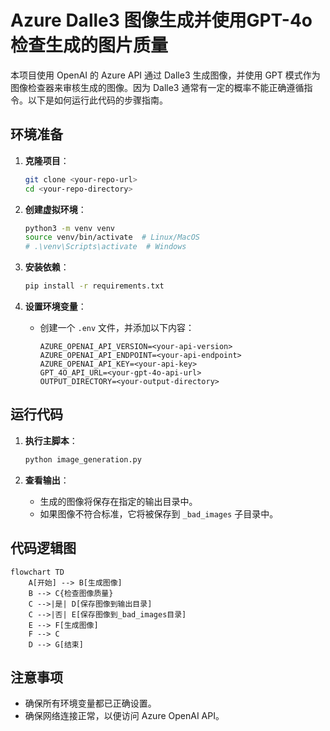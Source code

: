 # Azure Dalle3 图像生成并使用GPT-4o检查生成的图片质量

本项目使用 OpenAI 的 Azure API 通过 Dalle3 生成图像，并使用 GPT 模式作为图像检查器来审核生成的图像。因为 Dalle3 通常有一定的概率不能正确遵循指令。以下是如何运行此代码的步骤指南。

## 环境准备

1. **克隆项目**：
   ```bash
   git clone <your-repo-url>
   cd <your-repo-directory>
   ```

2. **创建虚拟环境**：
   ```bash
   python3 -m venv venv
   source venv/bin/activate  # Linux/MacOS
   # .\venv\Scripts\activate  # Windows
   ```

3. **安装依赖**：
   ```bash
   pip install -r requirements.txt
   ```

4. **设置环境变量**：
   - 创建一个 `.env` 文件，并添加以下内容：
     ```
     AZURE_OPENAI_API_VERSION=<your-api-version>
     AZURE_OPENAI_API_ENDPOINT=<your-api-endpoint>
     AZURE_OPENAI_API_KEY=<your-api-key>
     GPT_4O_API_URL=<your-gpt-4o-api-url>
     OUTPUT_DIRECTORY=<your-output-directory>
     ```

## 运行代码

1. **执行主脚本**：
   ```bash
   python image_generation.py
   ```

2. **查看输出**：
   - 生成的图像将保存在指定的输出目录中。
   - 如果图像不符合标准，它将被保存到 `_bad_images` 子目录中。

## 代码逻辑图

```mermaid
flowchart TD
    A[开始] --> B[生成图像]
    B --> C{检查图像质量}
    C -->|是| D[保存图像到输出目录]
    C -->|否| E[保存图像到_bad_images目录]
    E --> F[生成图像]
    F --> C
    D --> G[结束]
```

## 注意事项

- 确保所有环境变量都已正确设置。
- 确保网络连接正常，以便访问 Azure OpenAI API。
